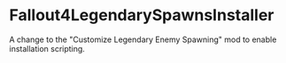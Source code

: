 # Fallout4LegendarySpawnsInstaller
A change to the "Customize Legendary Enemy Spawning" mod to enable installation scripting.
